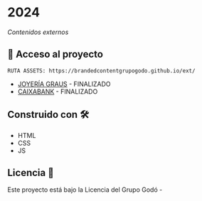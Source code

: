 # 2024 

_Contenidos externos_


## 📁 Acceso al proyecto 
```
RUTA ASSETS: https://brandedcontentgrupogodo.github.io/ext/
```

* [JOYERÍA GRAUS](https://www.lavanguardia.com/magazine/20240212/9518221/valor-comprometerse-joyeria-grau-brl.html) - FINALIZADO
* [CAIXABANK](https://www.lavanguardia.com/vida/20240228/9529288/vida-isla-remota-mundo-caixabank-brl.html) - FINALIZADO

## Construido con 🛠️

* HTML
* CSS
* JS

## Licencia 📄

Este proyecto está bajo la Licencia del Grupo Godó - 
